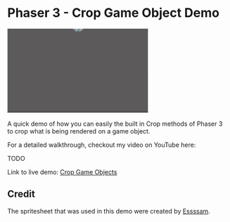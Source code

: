 # Phaser 3 - Crop Game Object Demo

![demo](docs/example.gif)

A quick demo of how you can easily the built in Crop methods of Phaser 3 to crop what is being rendered on a game object.

For a detailed walkthrough, checkout my video on YouTube here:

TODO

Link to live demo:
[Crop Game Objects](https://devshareacademy.github.io/code-examples-from-my-video-content/phaser-3/crop-game-objects/index.html)

## Credit

The spritesheet that was used in this demo were created by [Essssam](https://essssam.itch.io/rocky-roads).
